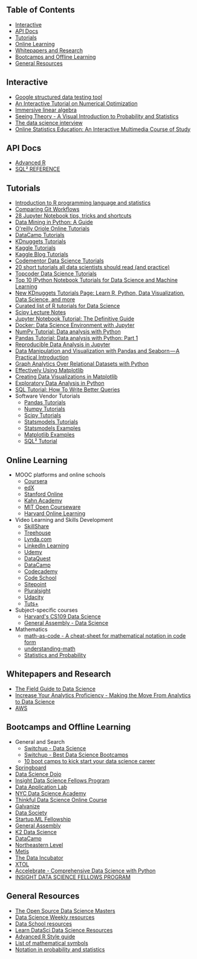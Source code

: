 ## Table of Contents
- <a href="#interactive">Interactive</a>
- <a href="#apidocs">API Docs</a>
- <a href="#tutorials">Tutorials</a>
- <a href="#moocs">Online Learning</a>
- <a href="#whitepapers">Whitepapers and Research</a>
- <a href="#bootcamps">Bootcamps and Offline Learning</a>
- <a href="#resources">General Resources</a>

<h2><a name="interactive">Interactive</a></h2>

- [Google structured data testing tool](https://search.google.com/structured-data/testing-tool/u/0/)
- [An Interactive Tutorial on Numerical Optimization](http://www.benfrederickson.com/numerical-optimization/)
- [Immersive linear algebra](http://immersivemath.com/ila/index.html)
- [Seeing Theory - A Visual Introduction to Probability and Statistics](http://students.brown.edu/seeing-theory)
- [The data science interview](https://www.thedsinterview.com/)
- [Online Statistics Education: An Interactive Multimedia Course of Study](http://onlinestatbook.com/2/index.html)

<h2><a name="apidocs">API Docs</a></h2>

- [Advanced R](http://adv-r.had.co.nz/)
- [SQL² REFERENCE](http://quasar-analytics.org/docs/sqlreference/)

<h2><a name="tutorials">Tutorials</a></h2>

- [Introduction to R programming language and statistics](http://en.bricebottegal.com/introduction-to-r-programming-language-and-statistics/)
- [Comparing Git Workflows](https://www.atlassian.com/git/tutorials/comparing-workflows/)
- [28 Jupyter Notebook tips, tricks and shortcuts](https://www.dataquest.io/blog/jupyter-notebook-tips-tricks-shortcuts/)
- [Data Mining in Python: A Guide](https://www.springboard.com/blog/data-mining-python-tutorial/)
- [O'reilly Oriole Online Tutorials](https://www.safaribooksonline.com/oriole)
- [DataCamp Tutorials](https://www.datacamp.com/community/tutorials)
- [KDnuggets Tutorials](http://www.kdnuggets.com/tutorials/index.html)
- [Kaggle Tutorials](https://www.kaggle.com/wiki/Tutorials)
- [Kaggle Blog Tutorials](http://blog.kaggle.com/category/tutorials/)
- [Codementor Data Science Tutorials](https://www.codementor.io/data-science/tutorial)
- [20 short tutorials all data scientists should read (and practice)](http://www.datasciencecentral.com/profiles/blogs/17-short-tutorials-all-data-scientists-should-read-and-practice)
- [Topcoder Data Science Tutorials](https://www.topcoder.com/community/data-science/data-science-tutorials/)
- [Top 10 IPython Notebook Tutorials for Data Science and Machine Learning](http://www.kdnuggets.com/2016/04/top-10-ipython-nb-tutorials.html)
- [New KDnuggets Tutorials Page: Learn R, Python, Data Visualization, Data Science, and more](http://www.kdnuggets.com/2016/03/new-tutorials-section-r-python-data-visualization-data-science.html)
- [Curated list of R tutorials for Data Science](https://www.r-bloggers.com/curated-list-of-r-tutorials-for-data-science/)
- [Scipy Lecture Notes](http://www.scipy-lectures.org/)
- [Jupyter Notebook Tutorial: The Definitive Guide](https://www.datacamp.com/community/tutorials/tutorial-jupyter-notebook)
- [Docker: Data Science Environment with Jupyter](https://www.dataquest.io/blog/docker-data-science/)
- [NumPy Tutorial: Data analysis with Python](https://www.dataquest.io/blog/numpy-tutorial-python/)
- [Pandas Tutorial: Data analysis with Python: Part 1](https://www.dataquest.io/blog/pandas-python-tutorial/)
- [Reproducible Data Analysis in Jupyter](https://jakevdp.github.io/blog/2017/03/03/reproducible-data-analysis-in-jupyter/)
- [Data Manipulation and Visualization with Pandas and Seaborn — A Practical Introduction](https://gist.github.com/5agado/ee95008f25730d04bfd0eedd5c36f0ee)
- [Graph Analytics Over Relational Datasets with Python](http://blog.districtdatalabs.com/graph-analytics-over-relational-datasets)
- [Effectively Using Matplotlib](http://pbpython.com/effective-matplotlib.html)
- [Creating Data Visualizations in Matplotlib](https://www.datascience.com/blog/learn-data-science-intro-to-data-visualization-in-matplotlib)
- [Exploratory Data Analysis in Python](https://www.svds.com/exploratory-data-analysis-python/)
- [SQL Tutorial: How To Write Better Queries](https://www.datacamp.com/community/tutorials/sql-tutorial-query)
- Software Vendor Tutorials
    + [Pandas Tutorials](http://pandas.pydata.org/pandas-docs/stable/tutorials.html)
    + [Numpy Tutorials](https://docs.scipy.org/doc/numpy-dev/user/quickstart.html)
    + [Scipy Tutorials](https://docs.scipy.org/doc/scipy/reference/tutorial/index.html)
    + [Statsmodels Tutorials](http://statsmodels.sourceforge.net/stable/examples/index.html)
    + [Statsmodels Examples](http://statsmodels.sourceforge.net/devel/examples/)
    + [Matplotlib Examples](http://matplotlib.org/examples/index.html)
    + [SQL² Tutorial](http://quasar-analytics.org/docs/sqltutorial/)

<h2><a name="moocs">Online Learning</a></h2>

- MOOC platforms and online schools
    + [Coursera](https://www.coursera.org/)
    + [edX](https://www.edx.org/)
    + [Stanford Online](http://online.stanford.edu/courses)
    + [Kahn Academy](https://www.khanacademy.org/)
    + [MIT Open Courseware](https://ocw.mit.edu/index.htm)
    + [Harvard Online Learning](http://online-learning.harvard.edu/)
- Video Learning and Skills Development
    + [SkillShare](https://www.skillshare.com/)
    + [Treehouse](https://teamtreehouse.com/)
    + [Lynda.com](https://www.lynda.com/)
    + [LinkedIn Learning](https://www.linkedin.com/learning/)
    + [Udemy](https://www.udemy.com/courses/)
    + [DataQuest](https://www.dataquest.io/)
    + [DataCamp](https://www.datacamp.com/)
    + [Codecademy](https://www.codecademy.com/)
    + [Code School](https://www.codeschool.com/)
    + [Sitepoint](https://www.sitepoint.com)
    + [Pluralsight](https://www.pluralsight.com/)
    + [Udacity](https://www.udacity.com/)
    + [Tuts+](https://tutsplus.com/)
- Subject-specific courses
    + [Harvard's CS109 Data Science](http://cs109.github.io/2015/)
    + [General Assembly - Data Science](https://generalassemb.ly/education/data-science)
- Mathematics
    + [math-as-code - A cheat-sheet for mathematical notation in code form](https://github.com/Jam3/math-as-code)
    + [understanding-math](https://github.com/nbro/understanding-math)
    + [Statistics and Probability](https://getpocket.com/redirect?url=http%3A%2F%2Fstattrek.com%2F&formCheck=7855d2c1249808090e01b523f28b2e60)

<h2><a name="whitepapers">Whitepapers and Research</a></h2>

- [The Field Guide to Data Science](https://www.boozallen.com/content/dam/boozallen/documents/2015/12/2015-FIeld-Guide-To-Data-Science.pdf)
- [Increase Your Analytics Proficiency - Making the Move From Analytics to Data Science](http://www.actian.com/wp-content/uploads/2014/07/Neil-Raden-White-Paper4.pdf)
- [AWS](https://aws.amazon.com/whitepapers/)

<h2><a name="bootcamps">Bootcamps and Offline Learning</a></h2>

- General and Search
    + [Switchup - Data Science](https://www.switchup.org/data-science-bootcamps-and-courses)
    + [Switchup - Best Data Science Bootcamps](https://www.switchup.org/research/best-data-science-bootcamps)
    + [10 boot camps to kick start your data science career](http://www.cio.com/article/3051124/careers-staffing/10-boot-camps-to-kick-start-your-data-science-career.html)
- [Springboard](https://www.springboard.com/)
- [Data Science Dojo](https://datasciencedojo.com)
- [Insight Data Science Fellows Program](http://insightdatascience.com/)
- [Data Application Lab](http://www.dataapplab.com/)
- [NYC Data Science Academy](http://nycdatascience.com/data-science-bootcamp/)
- [Thinkful Data Science Online Course](https://www.thinkful.com/courses/learn-data-science-online/)
- [Galvanize](http://www.galvanize.com/courses/data-science/)
- [Data Society](http://datasociety.co/)
- [Startup.ML Fellowship](https://startup.ml/fellowship/)
- [General Assembly](https://generalassemb.ly/)
- [K2 Data Science](http://www.k2datascience.com/#!/)
- [DataCamp](https://www.datacamp.com/)
- [Northeastern Level](http://www.leveledu.com/)
- [Metis](http://www.thisismetis.com/)
- [The Data Incubator](https://www.thedataincubator.com/)
- [XTOL](http://www.xtolcorp.com/)
- [Accelebrate - Comprehensive Data Science with Python](https://www.accelebrate.com/training/comprehensive-data-science-with-python)
- [INSIGHT DATA SCIENCE FELLOWS PROGRAM](http://insightdatascience.com/)

<h2><a name="resources">General Resources</a></h2>

- [The Open Source Data Science Masters](http://datasciencemasters.org/)
- [Data Science Weekly resources](https://www.datascienceweekly.org/data-science-resources)
- [Data School resources](http://www.dataschool.io/resources/)
- [Learn DataSci Data Science Resources](http://www.learndatasci.com/data-science-resources/)
- [Advanced R Style guide](http://adv-r.had.co.nz/Style.html)
- [List of mathematical symbols](https://en.wikipedia.org/wiki/List_of_mathematical_symbols)
- [Notation in probability and statistics](https://en.wikipedia.org/wiki/Notation_in_probability_and_statistics)
